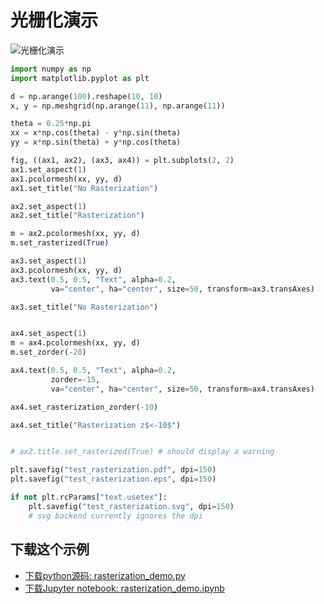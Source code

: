 # 光栅化演示

![光栅化演示](https://matplotlib.org/_images/sphx_glr_rasterization_demo_001.png)

```python
import numpy as np
import matplotlib.pyplot as plt

d = np.arange(100).reshape(10, 10)
x, y = np.meshgrid(np.arange(11), np.arange(11))

theta = 0.25*np.pi
xx = x*np.cos(theta) - y*np.sin(theta)
yy = x*np.sin(theta) + y*np.cos(theta)

fig, ((ax1, ax2), (ax3, ax4)) = plt.subplots(2, 2)
ax1.set_aspect(1)
ax1.pcolormesh(xx, yy, d)
ax1.set_title("No Rasterization")

ax2.set_aspect(1)
ax2.set_title("Rasterization")

m = ax2.pcolormesh(xx, yy, d)
m.set_rasterized(True)

ax3.set_aspect(1)
ax3.pcolormesh(xx, yy, d)
ax3.text(0.5, 0.5, "Text", alpha=0.2,
         va="center", ha="center", size=50, transform=ax3.transAxes)

ax3.set_title("No Rasterization")


ax4.set_aspect(1)
m = ax4.pcolormesh(xx, yy, d)
m.set_zorder(-20)

ax4.text(0.5, 0.5, "Text", alpha=0.2,
         zorder=-15,
         va="center", ha="center", size=50, transform=ax4.transAxes)

ax4.set_rasterization_zorder(-10)

ax4.set_title("Rasterization z$<-10$")


# ax2.title.set_rasterized(True) # should display a warning

plt.savefig("test_rasterization.pdf", dpi=150)
plt.savefig("test_rasterization.eps", dpi=150)

if not plt.rcParams["text.usetex"]:
    plt.savefig("test_rasterization.svg", dpi=150)
    # svg backend currently ignores the dpi
```

## 下载这个示例
            
- [下载python源码: rasterization_demo.py](https://matplotlib.org/_downloads/rasterization_demo.py)
- [下载Jupyter notebook: rasterization_demo.ipynb](https://matplotlib.org/_downloads/rasterization_demo.ipynb)